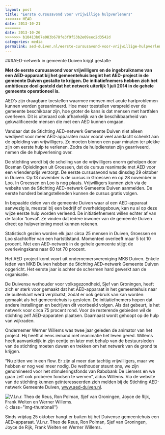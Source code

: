```yaml
---
layout: post
title: "Eerste cursusavond voor vrijwillige hulpverleners"
<<<<<<< HEAD
date: 2013-10-21
=======
date: 2013-10-26
>>>>>>> b10413b07e083b678fe3f9f53b2e09eec2d3542d
categories: media
permalink: aed-duiven.nl/eerste-cursusavond-voor-vrijwillige-hulpverleners
---
```

###AED-netwerk in gemeente Duiven krijgt gestalte

**Met de eerste cursusavond voor vrijwilligers en de ingebruikname van een AED-apparaat bij het gemeentehuis begint het  AED-project in de gemeente Duiven gestalte te krijgen. De initiatiefnemers hebben zich het ambitieuze doel gesteld dat het netwerk uiterlijk 1 juli 2014 in de gehele gemeente operationeel is.**

AED’s zijn draagbare toestellen waarmee mensen met acute hartproblemen kunnen worden gereanimeerd. Hoe meer toestellen verspreid over de gemeente beschikbaar zijn, hoe groter de kans is dat mensen met hartfalen overleven. Dit is uiteraard ook afhankelijk van de beschikbaarheid van gekwalificeerde mensen die met een AED kunnen omgaan.

Vandaar dat de Stichting AED-netwerk Gemeente Duiven niet alleen wedijvert voor meer AED-apparaten maar vooral veel aandacht schenkt aan de opleiding van vrijwilligers. Ze moeten binnen een paar minuten ter plekke zijn om eerste hulp te verlenen. Zodra de hulpdiensten zijn gearriveerd, nemen die de hulpverlening over.

De stichting wordt bij de scholing van de vrijwilligers enorm geholpen door Bosman Opleidingen uit Groessen, dat de cursus reanimatie met AED voor een vriendenprijs verzorgt. De eerste cursusavond was dinsdag 29 oktober in Duiven. Op 13 november is de cursus in Groessen en op 28 november in Loo. In Groessen en Loo is nog plaats. Vrijwilligers kunnen zich via de website van de Stichting AED-netwerk Gemeente Duiven aanmelden. De eerste honderd belangstellenden kunnen de cursus gratis volgen.

In bepaalde delen van de gemeente Duiven waar al een AED-apparaat aanwezig is, meestal bij een bedrijf of overheidsgebouw, kan nu al op deze wijze eerste hulp worden verleend. De initiatiefnemers willen echter af van de factor ‘toeval’. Ze vinden dat iedere inwoner van de gemeente Duiven direct op hulpverlening moet kunnen rekenen.

Statistisch gezien worden elk jaar circa 25 mensen in Duiven, Groessen en Loo slachtoffer van een hartstilstand. Momenteel overleeft maar 5 tot 10 procent. Met een AED-netwerk in de gehele gemeente stijgt de overlevingskans naar 60 tot 70 procent.

Het AED-project komt voort uit ondernemersvereniging MKB Duiven.
Enkele leden van MKB Duiven hebben de Stichting AED-netwerk Gemeente Duiven opgericht. Het eerste jaar is achter de schermen hard gewerkt aan de organisatie.

De Duivense wethouder voor volksgezondheid, Sjef van Groningen, heeft zich er sterk voor gemaakt dat het AED-apparaat in het gemeentehuis naar de buitenkant werd verplaatst, zodat er ook gebruik van kan worden gemaakt als het gemeentehuis is gesloten. De initiatiefnemers hopen dat andere instellingen en bedrijven dit voorbeeld volgen. Als dat gebeurt, is het netwerk voor circa 75 procent rond. Voor de resterende gebieden wil de stichting zelf AED-apparaten plaatsen. Daarnaast wordt gehoopt op de hulp van wijkraden.

Ondernemer Werner Willems was twee jaar geleden de animator van het project. Hij heeft al eens iemand met reanimatie het leven gered. Willems heeft aanvankelijk in zijn eentje en later met behulp van de bestuursleden van de stichting moeten duwen en trekken om het netwerk van de grond te krijgen.

“Nu zitten we in een flow. Er zijn al meer dan tachtig vrijwilligers, maar we hebben er nog veel meer nodig. De wethouder steunt ons, we zijn genomineerd voor het stimuleringsfonds van Rabobank De Liemers en we gaan zelf ook proberen fondsen te werven”, aldus Willems. Via de website van de stichting kunnen geïnteresseerden zich melden bij de Stichting AED-netwerk Gemeente Duiven, www.aed-duiven.nl.

![V.l.n.r. Theo de Reus, Ron Polman, Sjef van Groningen, Joyce de Rijk, Frank Welten en Werner Willems.]({{site.baseurl}}/assets/img/gemeente-duiven-heeft-sinds-25-oktober-2013-aed-buiten.jpg "titel"){: class="img-thumbnail"}

Sinds vrijdag 25 oktober hangt er buiten bij het Duivense gemeentehuis een AED-apparaat.
V.l.n.r. Theo de Reus, Ron Polman, Sjef van Groningen, Joyce de Rijk, Frank Welten en Werner Willems.
